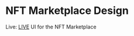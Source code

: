# NFT Marketplace Design
Live: [LIVE](https://dansalahi.github.io/NFT-Marketplace-Design/) 
UI for the NFT Marketplace
